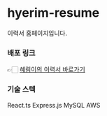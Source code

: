 # hyerim-resume

이력서 홈페이지입니다.

### 배포 링크
👉🏻 <a href="http://hyerim-resume.s3-website.ap-northeast-2.amazonaws.com/resume/1"> 혜림이의 이력서 바로가기</a>

### 기술 스텍
React.ts Express.js MySQL AWS

